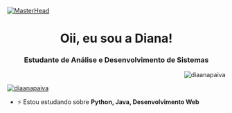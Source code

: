 [![MasterHead](https://cdn.discordapp.com/attachments/887812799038902342/1340729337078353930/bem.png?ex=67b36aff&is=67b2197f&hm=e9d46fae74c6c1fc7e96ae55509efe8b53f35c793ca9b9b318ed488c26de7e61&)](https://www.seaart.ai/pt)
<h1 align="center">Oii, eu sou a Diana!</h1>
<h3 align="center">Estudante de Análise e Desenvolvimento de Sistemas</h3>

<p align="right"> <img src="https://komarev.com/ghpvc/?username=diaanapaiva&label=Profile%20views&color=0e75b6&style=flat" alt="diaanapaiva" /> </p>

<p align="left"> <a href=""><img src="https://github-profile-trophy.vercel.app/?username=diaanapaiva" alt="diaanapaiva" /></a> </p>

 
- ⚡ Estou estudando sobre **Python, Java, Desenvolvimento Web**
